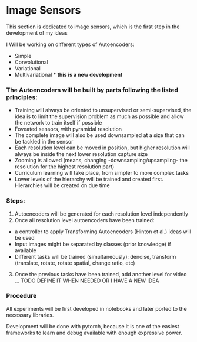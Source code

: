 # Image Sensors

This section is dedicated to image sensors, which is the first step in the development of my ideas


I Will be working on different types of Autoencoders:

- Simple
- Convolutional
- Variational
- Multivariational * **this is a new development**

### The Autoencoders will be built by parts following the listed principles:

- Training will always be oriented to unsupervised or semi-supervised, the idea is to limit the supervision problem as much as possible and allow the network to train itself if possible
- Foveated sensors, with pyramidal resolution
- The complete image will also be used downsampled at a size that can be tackled in the sensor
- Each resolution level can be moved in position, but higher resolution will always be inside the next lower resolution capture size
- Zooming is allowed (means, changing -downsampling/upsampling- the resolution for the highest resolution part)
- Curriculum learning will take place, from simpler to more complex tasks
- Lower levels of the hierarchy will be trained and created first. Hierarchies will be created on due time

### Steps:

1. Autoencoders will be generated for each resolution level independently
2. Once all resolution level autoencoders have been trained:
  * a controller to apply Transforming Autoencoders (Hinton et al.) ideas will be used
  * Input images might be separated by classes (prior knowledge) if available
  * Different tasks will be trained (simultaneously): denoise, transform (translate, rotate, rotate spatial, change ratio, etc)
3. Once the previous tasks have been trained, add another level for video ... TODO DEFINE IT WHEN NEEDED OR I HAVE A NEW IDEA


### Procedure

All experiments will be first developed in notebooks and later ported to the necessary libraries.

Development will be done with pytorch, because it is one of the easiest frameworks to learn and debug available with enough expressive power.


